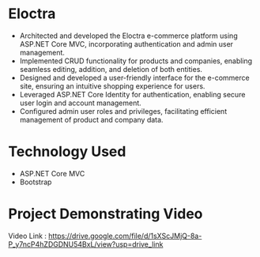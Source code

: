 # Eloctra
- Architected and developed the Eloctra e-commerce platform using ASP.NET Core MVC, incorporating authentication and admin user management.
- Implemented CRUD functionality for products and companies, enabling seamless editing, addition, and deletion of both entities.
- Designed and developed a user-friendly interface for the e-commerce site, ensuring an intuitive shopping experience for users.
- Leveraged ASP.NET Core Identity for authentication, enabling secure user login and account management.
- Configured admin user roles and privileges, facilitating efficient management of product and company data.

# Technology Used
- ASP.NET Core MVC
- Bootstrap

# Project Demonstrating Video

Video Link : https://drive.google.com/file/d/1sXScJMjQ-8a-P_y7ncP4hZDGDNU54BxL/view?usp=drive_link
